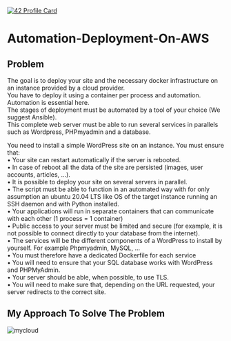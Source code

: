 [![42 Profile Card](https://1337-readme-xi.vercel.app/api/profile?cursus=42cursus&login=zoulhafi)](https://github.com/mohouyizme/1337-readme)
# Automation-Deployment-On-AWS

## Problem

The goal is to deploy your site and the necessary docker infrastructure on an instance provided by a cloud provider.  
You have to deploy it using a container per process and automation.  
Automation is essential here.  
The stages of deployment must be automated by a tool of your choice (We suggest Ansible).  
This complete web server must be able to run several services in parallels such as Wordpress, PHPmyadmin and a database.  

You need to install a simple WordPress site on an instance. You must ensure that:  
• Your site can restart automatically if the server is rebooted.  
• In case of reboot all the data of the site are persisted (images, user accounts, articles, ...).  
• It is possible to deploy your site on several servers in parallel.  
• The script must be able to function in an automated way with for only assumption an ubuntu 20.04 LTS like OS of the target instance running an SSH daemon and with Python installed.  
• Your applications will run in separate containers that can communicate with each other (1 process = 1 container)  
• Public access to your server must be limited and secure (for example, it is not possible to connect directly to your database from the internet).  
• The services will be the different components of a WordPress to install by yourself. For example Phpmyadmin, MySQL, ...  
• You must therefore have a dedicated Dockerfile for each service  
• You will need to ensure that your SQL database works with WordPress and PHPMyAdmin.  
• Your server should be able, when possible, to use TLS.  
• You will need to make sure that, depending on the URL requested, your server redirects to the correct site.  

## My Approach To Solve The Problem

![mycloud](https://raw.githubusercontent.com/oulhafiane/Automation-Deployment-On-AWS/main/ressources/mycloud.png)
